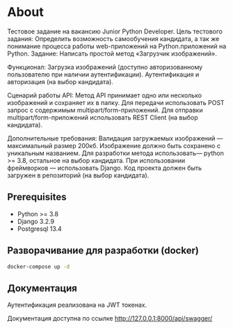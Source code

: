 # About
Тестовое задание на вакансию Junior Python Developer.
Цель тестового задания:
Определить возможность самообучения кандидата, а так же понимание процесса работы web-приложений на Python.приложений на Python.
Задание:
Написать простой метод «Загрузчик изображений».

Функционал:
Загрузка изображений (доступно авторизованному пользователю при наличии аутентификации). Аутентификация и авторизация (на выбор кандидата).

Сценарий работы API:
Метод API принимает одно или несколько изображений и сохраняет их в папку. Для передачи использовать POST запрос с содержимым multipart/form-приложений. Для отправки multipart/form-приложений  использовать REST Client (на выбор кандидата).

Дополнительные требования:
Валидация загружаемых изображений — максимальный размер 200кб.
Изображение должно быть сохранено с уникальным названием.
Для разработки метода использовать— python >= 3.8, остальное на выбор кандидата.
При использовании фреймворков — использовать Django. Код проекта должен быть загружен в репозиторий (на выбор кандидата).

## Prerequisites
* Python >= 3.8
* Django 3.2.9
* Postgresql 13.4

## Разворачивание для разработки (docker)
```bash
docker-compose up -d
```

## Документация
Аутентификация реализована на JWT токенах.

Документация доступна по ссылке http://127.0.0.1:8000/api/swagger/
